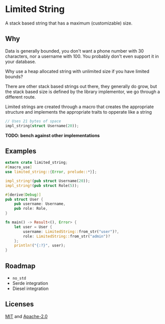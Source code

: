 # Limited String

A stack based string that has a maximum (customizable) size.

## Why

Data is generally bounded, you don't want a phone number with 30 characters, nor a username with 100. You probably don't even support it in your database.

Why use a heap allocated string with unlimited size if you have limited bounds?

There are other stack based strings out there, they generally do grow, but the stack based size is defined by the library implementor, we go through a different route. 

Limited strings are created through a macro that creates the appropriate structure and implements the appropriate traits to opperate like a string

```rust
// Uses 21 bytes of space
impl_string(struct Username(20));
```

**TODO: bench against other implementations**

## Examples

```rust
extern crate limited_string;
#[macro_use]
use limited_string::{Error, prelude::*}];

impl_string!(pub struct Username(20));
impl_string!(pub struct Role(5));

#[derive(Debug)]
pub struct User {
    pub username: Username,
    pub role: Role,
}

fn main() -> Result<(), Error> {
    let user = User {
        username: LimitedString::from_str("user")?,
        role: LimitedString::from_str("admin")?
    };
    println!("{:?}", user);
}
```

## Roadmap

- `no_std`
- Serde integration
- Diesel integration

## Licenses

[MIT](blob/master/license/MIT) and [Apache-2.0](blob/master/license/APACHE)
